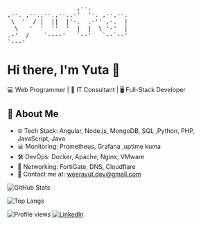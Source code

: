 <pre>
                   ,--.           
,--. ,--.,--.,--.,-'  '-. ,--,--. 
 \  '  / |  ||  |'-.  .-'' ,-.  | 
  \   '  '  ''  '  |  |  \ '-'  | 
.-'  /    `----'   `--'   `--`--' 
`---'                             
</pre>


# Hi there, I'm Yuta 👋

💻 Web Programmer | 🔧 IT Consultant | 🖥️ Full-Stack Developer  

## 🚀 About Me  
- 🌐 Tech Stack: Angular, Node.js, MongoDB, SQL ,Python, PHP, JavaScript, Java
- 📊 Monitoring: Prometheus, Grafana ,uptime kuma
- 🛠️ DevOps: Docker, Apache, Nginx, VMware  
- 📡 Networking: FortiGate, DNS, Cloudflare  
- 📩 Contact me at: weerayut.dev@gmail.com

![GitHub Stats](https://github-readme-stats.vercel.app/api?username=Yu-t-a&show_icons=true&theme=tokyonight)

![Top Langs](https://github-readme-stats.vercel.app/api/top-langs/?username=Yu-t-a&layout=compact&theme=tokyonight)

![Profile views](https://komarev.com/ghpvc/?username=Yu-t-a)
[![LinkedIn](https://img.shields.io/badge/LinkedIn-blue?logo=linkedin)](https://www.linkedin.com/in/yuta-dev/)


<!---
Yu-t-a/Yu-t-a is a ✨ special ✨ repository because its `README.md` (this file) appears on your GitHub profile.
You can click the Preview link to take a look at your changes.
--->
